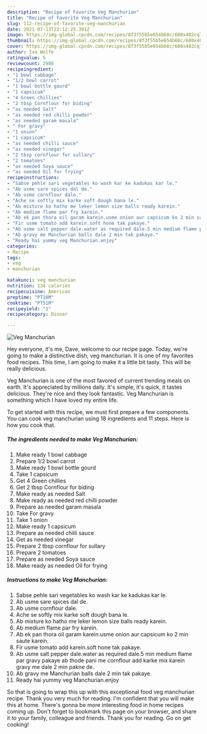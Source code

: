 ```yaml
---
description: "Recipe of Favorite Veg Manchurian"
title: "Recipe of Favorite Veg Manchurian"
slug: 112-recipe-of-favorite-veg-manchurian
date: 2021-07-13T22:12:25.391Z
image: https://img-global.cpcdn.com/recipes/8f3f55b5e654b68c/680x482cq70/veg-manchurian-recipe-main-photo.jpg
thumbnail: https://img-global.cpcdn.com/recipes/8f3f55b5e654b68c/680x482cq70/veg-manchurian-recipe-main-photo.jpg
cover: https://img-global.cpcdn.com/recipes/8f3f55b5e654b68c/680x482cq70/veg-manchurian-recipe-main-photo.jpg
author: Iva Wolfe
ratingvalue: 5
reviewcount: 2986
recipeingredient:
- "1 bowl cabbage"
- "1/2 bowl carrot"
- "1 bowl bottle gourd"
- "1 capsicum"
- "4 Green chillies"
- "2 tbsp Cornflour for biding"
- "as needed Salt"
- "as needed red chilli powder"
- "as needed garam masala"
- " For gravy"
- "1 onion"
- "1 capsicum"
- "as needed chilli sauce"
- "as needed vinegar"
- "2 tbsp cornflour for sullary"
- "2 tomatoes"
- "as needed Soya sauce"
- "as needed Oil for frying"
recipeinstructions:
- "Sabse pehle sari vegetables ko wash kar ke kadukas kar le."
- "Ab usme sare spices dal de."
- "Ab usme cornflour dale."
- "Ache se softly mix karke soft dough bana le."
- "Ab mixture ko hatho me leker lemon size balls ready karein."
- "Ab medium flame par fry karein."
- "Ab ek pan thora oil garam karein.usme onion aur capsicum ko 2 min saute karein."
- "Fir usme tomato add karein.soft hone tak pakaye."
- "Ab usme salt pepper dale.water as required dale.5 min medium flame par gravy pakaye ab thode pani me cornflour add karke mix karein gravy me dale 2 min pakne de."
- "Ab gravy me Manchurian balls dale 2 min tak pakaye."
- "Ready hai yummy veg Manchurian.enjoy"
categories:
- Recipe
tags:
- veg
- manchurian

katakunci: veg manchurian 
nutrition: 134 calories
recipecuisine: American
preptime: "PT16M"
cooktime: "PT51M"
recipeyield: "1"
recipecategory: Dinner

---
```



![Veg Manchurian](https://img-global.cpcdn.com/recipes/8f3f55b5e654b68c/680x482cq70/veg-manchurian-recipe-main-photo.jpg)

Hey everyone, it's me, Dave, welcome to our recipe page. Today, we're going to make a distinctive dish, veg manchurian. It is one of my favorites food recipes. This time, I am going to make it a little bit tasty. This will be really delicious.

Veg Manchurian is one of the most favored of current trending meals on earth. It's appreciated by millions daily. It's simple, it's quick, it tastes delicious. They're nice and they look fantastic. Veg Manchurian is something which I have loved my entire life.




To get started with this recipe, we must first prepare a few components. You can cook veg manchurian using 18 ingredients and 11 steps. Here is how you cook that.

<!--inarticleads1-->

##### The ingredients needed to make Veg Manchurian:

1. Make ready 1 bowl cabbage
1. Prepare 1/2 bowl carrot
1. Make ready 1 bowl bottle gourd
1. Take 1 capsicum
1. Get 4 Green chillies
1. Get 2 tbsp Cornflour for biding
1. Make ready as needed Salt
1. Make ready as needed red chilli powder
1. Prepare as needed garam masala
1. Take  For gravy
1. Take 1 onion
1. Make ready 1 capsicum
1. Prepare as needed chilli sauce
1. Get as needed vinegar
1. Prepare 2 tbsp cornflour for sullary
1. Prepare 2 tomatoes
1. Prepare as needed Soya sauce
1. Make ready as needed Oil for frying




<!--inarticleads2-->

##### Instructions to make Veg Manchurian:

1. Sabse pehle sari vegetables ko wash kar ke kadukas kar le.
1. Ab usme sare spices dal de.
1. Ab usme cornflour dale.
1. Ache se softly mix karke soft dough bana le.
1. Ab mixture ko hatho me leker lemon size balls ready karein.
1. Ab medium flame par fry karein.
1. Ab ek pan thora oil garam karein.usme onion aur capsicum ko 2 min saute karein.
1. Fir usme tomato add karein.soft hone tak pakaye.
1. Ab usme salt pepper dale.water as required dale.5 min medium flame par gravy pakaye ab thode pani me cornflour add karke mix karein gravy me dale 2 min pakne de.
1. Ab gravy me Manchurian balls dale 2 min tak pakaye.
1. Ready hai yummy veg Manchurian.enjoy




So that is going to wrap this up with this exceptional food veg manchurian recipe. Thank you very much for reading. I'm confident that you will make this at home. There's gonna be more interesting food in home recipes coming up. Don't forget to bookmark this page on your browser, and share it to your family, colleague and friends. Thank you for reading. Go on get cooking!
